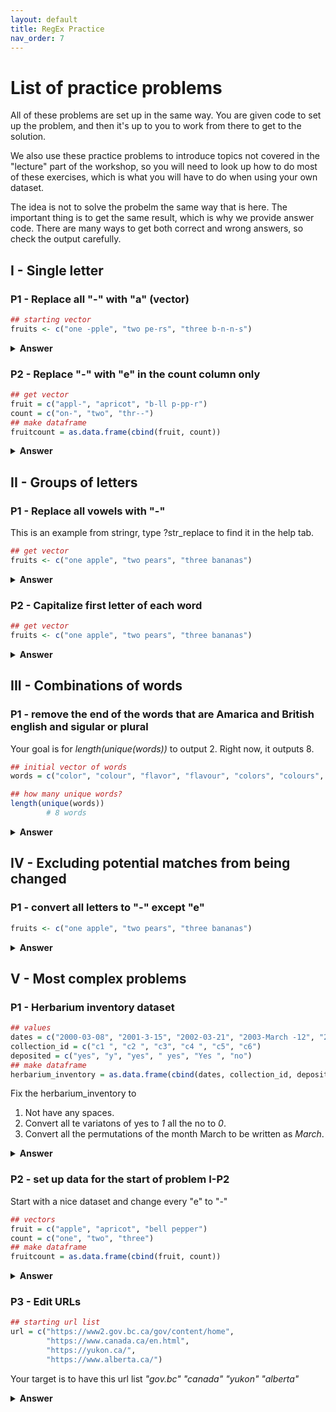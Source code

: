 ```yaml
---
layout: default
title: RegEx Practice
nav_order: 7
---
```

# List of practice problems 
All of these problems are set up in the same way. You are given code to set up the problem, and then it's up to you to work from there to get to the solution.

We also use these practice problems to introduce topics not covered in the "lecture" part of the workshop, so you will need to look up how to do most of these exercises, which is what you will have to do when using your own dataset.

The idea is not to solve the probelm the same way that is here. The important thing is to get the same result, which is why we provide answer code. There are many ways to get both correct and wrong answers, so check the output carefully. 

## I - Single letter
### P1 - Replace all "-" with "a" (vector)
``` r
## starting vector
fruits <- c("one -pple", "two pe-rs", "three b-n-n-s")
```
<details><summary><strong> Answer </strong></summary>
        fruits = str_replace_all(fruits, "-", "a")
</details>

### P2 - Replace "-" with "e" in the count column only
``` r
## get vector
fruit = c("appl-", "apricot", "b-ll p-pp-r")
count = c("on-", "two", "thr--")
## make dataframe
fruitcount = as.data.frame(cbind(fruit, count))
```
<details><summary><strong> Answer </strong></summary>
        fruitcount$count = gsub("-", "e", fruitcount$count)
</details>

## II - Groups of letters
### P1 - Replace all vowels with "-"
This is an example from stringr, type ?str_replace to find it in the help tab.

``` r
## get vector
fruits <- c("one apple", "two pears", "three bananas")
```
<details><summary><strong> Answer </strong></summary>
        fruits = str_replace_all(fruits, "[aeiou]", "-")
</details>

### P2 - Capitalize first letter of each word
``` r
## get vector
fruits <- c("one apple", "two pears", "three bananas")
```
<details><summary><strong> Answer </strong></summary>
        fruits = str_to_title(fruits)
</details>


## III - Combinations of words
### P1 - remove the end of the words that are Amarica and British english and sigular or plural
Your goal is for <em>length(unique(words))</em> to output 2. Right now, it outputs 8. 

``` r
## initial vector of words
words = c("color", "colour", "flavor", "flavour", "colors", "colours", "flavors", "flavours")

## how many unique words?
length(unique(words))
        # 8 words
```
<details><summary><strong> Answer </strong></summary>
        words = str_replace(words, "o(u)*r(s)*", "")
</details>


## IV - Excluding potential matches from being changed
### P1 - convert all letters to "-" except "e"
``` r
fruits <- c("one apple", "two pears", "three bananas")
```
<details><summary><strong> Answer </strong></summary>
        fruits = str_replace_all(fruits, "[a-d,f-z]", "-")
</details>


## V - Most complex problems

### P1 - Herbarium inventory dataset
``` r
## values
dates = c("2000-03-08", "2001-3-15", "2002-03-21", "2003-March -12", "2004-mar-3", "2004-0 3-17")
collection_id = c("c1 ", "c2 ", "c3", "c4 ", "c5", "c6")
deposited = c("yes", "y", "yes", " yes", "Yes ", "no")
## make dataframe 
herbarium_inventory = as.data.frame(cbind(dates, collection_id, deposited))
```
Fix the herbarium_inventory to 
1. Not have any spaces.
2. Convert all te variatons of yes to <em>1</em> all the no to <em>0</em>.
3. Convert all the permutations of the month March to be written as <em>March</em>.

<details><summary><strong> Answer </strong></summary>

1. Remove all spaces
       <p>herbarium_inventory <- str_replace_all(" ", "", herbarium_inventory)</p>
2. Convert the "deposited" column to 1 for "yes" and 0 for "no"
      <p>herbarium_inventory$deposited <- ifelse(grepl("y(es)", herbarium_inventory$deposited), 1, 0)</p>  
3. Fix month
        <p>herbarium_inventory$dates <- gsub("-(0?3-|(?i)mar)-", "-March-", herbarium_inventory$dates)</p>

</details>

### P2 - set up data for the start of problem I-P2
Start with a nice dataset and change every "e" to "-"

``` r
## vectors
fruit = c("apple", "apricot", "bell pepper")
count = c("one", "two", "three")
## make dataframe 
fruitcount = as.data.frame(cbind(fruit, count))
```
<details><summary><strong> Answer </strong></summary>
        fruitcount = data.frame(lapply(fruitcount, gsub, pattern = "e", replacement = "-", fixed = TRUE))
</details>

### P3 - Edit URLs

``` r
## starting url list
url = c("https://www2.gov.bc.ca/gov/content/home", 
        "https://www.canada.ca/en.html", 
        "https://yukon.ca/", 
        "https://www.alberta.ca/")
```
Your target is to have this url list <em>"gov.bc"  "canada"  "yukon"   "alberta"</em>

<details><summary><strong> Answer </strong></summary>

1. get rid of the parts of the very start of the urls
        <p>url.short = gsub("https://", "", url)</p>
2. get rid of the rest of the start start of URLs that is not interesting rigth now
       <p>url.short = gsub("(www|www2)(\\.)", "", url.short)</p>
3. get rid of .ca and everything at the end</p>
      <p>url.short = gsub("\\.ca.*", "", url.short)</p>  

</details>

